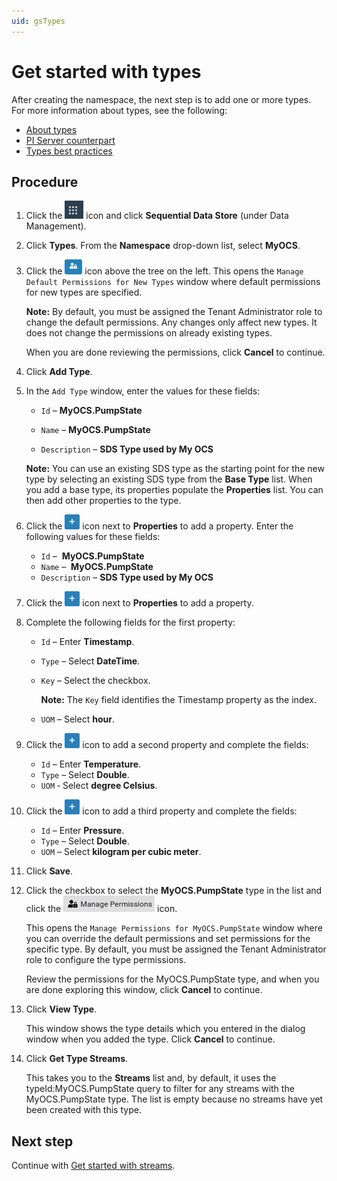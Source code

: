 ```yaml
---
uid: gsTypes
---
```


# Get started with types

After creating the namespace, the next step is to add one or more types. For more information about types, see the following:

- [About types](xref:ccTypes)
- [PI Server counterpart](xref:ccTypes#types-pi-server)
- [Types best practices](xref:bpTypes)

## Procedure

1. Click the ![Menu icon](images\menu-icon.png) icon and click **Sequential Data Store** (under Data Management).

1. Click **Types**. From the **Namespace** drop-down list, select **MyOCS**.

1. Click the ![Manage Default Type Permissions icon](images\ManageDefaultIcon.png) icon above the tree on the left. 
   This opens the `Manage Default Permissions for New Types` window where default permissions for new types are specified. 

   **Note:** By default, you must be assigned the Tenant Administrator role to change the default permissions. Any changes only affect new types. It does not change the permissions on already existing types. 

   When you are done reviewing the permissions, click **Cancel** to continue.

1. Click **Add Type**.

1. In the `Add Type` window, enter the values for these fields:

   - `Id` &ndash; **MyOCS.PumpState**

   - `Name` &ndash; **MyOCS.PumpState**

   - `Description` &ndash; **SDS Type used by My OCS**

    **Note:** You can use an existing SDS type as the starting point for the new type by selecting an existing SDS type from the **Base Type** list. When you add a base type, its properties populate the **Properties** list. You can then add other properties to the type.

1. Click the ![Properties icon](images\PropertiesPlusIcon.png) icon next to **Properties** to add a property. Enter the following values for these fields:
   - `Id` &ndash;  **MyOCS.PumpState**
   - `Name` &ndash;  **MyOCS.PumpState**
   - `Description` &ndash; **SDS Type used by My OCS**
1. Click the ![Properties icon](images\PropertiesPlusIcon.png) icon next to **Properties** to add a property.

1. Complete the following fields for the first property:
   - `Id` &ndash; Enter **Timestamp**.
   
   - `Type` &ndash; Select **DateTime**. 
   
   - `Key` &ndash; Select the checkbox.
   
     **Note:** The `Key` field identifies the Timestamp property as the index.
     
   - `UOM` &ndash; Select **hour**.
   
1. Click the ![Properties icon](images\PropertiesPlusIcon.png) icon to add a second property and complete the fields:
   - `Id` &ndash; Enter **Temperature**.
   - `Type` &ndash; Select **Double**.
   - `UOM` &dash; Select **degree Celsius**.
   
1. Click the ![Properties icon](images\PropertiesPlusIcon.png) icon to add a third property and complete the fields:

   - `Id` &ndash; Enter **Pressure**.
   - `Type` &ndash; Select **Double**.
   - `UOM` &ndash; Select **kilogram per cubic meter**.

1. Click **Save**.

1. Click the checkbox to select the **MyOCS.PumpState** type in the list and click the ![Manage Permissions icon](images/manage-permissions-icon.png) icon.

    This opens the `Manage Permissions for MyOCS.PumpState` window where you can override the default permissions and set permissions for the specific type. By default, you must be assigned the Tenant Administrator role to configure the type permissions.

    Review the permissions for the MyOCS.PumpState type, and when you are done exploring this window, click **Cancel** to continue. 

1. Click **View Type**.

   This window shows the type details which you entered in the dialog window when you added the type. Click **Cancel** to continue.

1. Click **Get Type Streams**.

   This takes you to the **Streams** list and, by default, it uses the typeId:MyOCS.PumpState query to filter for any streams with the MyOCS.PumpState type. The list is empty because no streams have yet been created with this type.
   

## Next step

Continue with [Get started with streams](xref:gsStreams).

